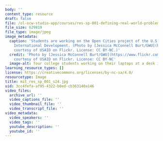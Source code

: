 ```yaml
---
body: ''
content_type: resource
draft: false
file: /ol-ocw-studio-app/courses/res-sp-001-defining-real-world-problems-with-the-d-i-s-method-describe-inquire-state-spring-2024/mit_res_sp_001_s24.jpg
file_size: 629819
file_type: image/jpeg
image_metadata:
  caption: 'Students are working on the Open Cities project of the U.S. Agency for
    International Development. (Photo by [Jessica McConnell Burt/GWU](https://www.flickr.com/photos/usaid_images/11712673254/in/photostream/),
    courtesy of USAID on Flickr. License: CC BY-NC.)'
  credit: 'Photo by [Jessica McConnell Burt/GWU](https://www.flickr.com/photos/usaid_images/11712673254/in/photostream/),
    courtesy of USAID on Flickr. License: CC BY-NC'
  image-alt: four college students working on their laptops at a desk in the library
learning_resource_types: []
license: https://creativecommons.org/licenses/by-nc-sa/4.0/
resourcetype: Image
title: mit_res_sp_001_s24.jpg
uid: 3cc4fefa-af95-4322-b0ed-cb363140a146
video_files:
  archive_url: ''
  video_captions_file: ''
  video_thumbnail_file: ''
  video_transcript_file: ''
video_metadata:
  video_speakers: ''
  video_tags: ''
  youtube_description: ''
  youtube_id: ''
---
```


